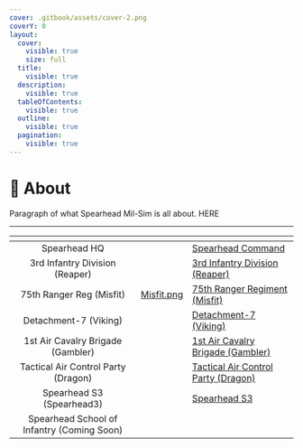 ```yaml
---
cover: .gitbook/assets/cover-2.png
coverY: 0
layout:
  cover:
    visible: true
    size: full
  title:
    visible: true
  description:
    visible: true
  tableOfContents:
    visible: true
  outline:
    visible: true
  pagination:
    visible: true
---
```


# 🚀 About

Paragraph of what Spearhead Mil-Sim is all about. HERE

***

<table data-card-size="large" data-view="cards" data-full-width="false"><thead><tr><th align="center"></th><th data-hidden data-card-cover data-type="files"></th><th data-hidden data-card-target data-type="content-ref"></th></tr></thead><tbody><tr><td align="center">Spearhead HQ</td><td></td><td><a href="https://app.gitbook.com/o/UHYNUTADKJpvEtsVhCer/s/Ao4VfgHnr7pWIGbZqCtF/">Spearhead Command</a></td></tr><tr><td align="center">3rd Infantry Division (Reaper)</td><td></td><td><a href="https://app.gitbook.com/o/UHYNUTADKJpvEtsVhCer/s/IXubIfmz7y4e6SI75Ova/">3rd Infantry Division (Reaper)</a></td></tr><tr><td align="center">75th Ranger Reg (Misfit)</td><td><a href=".gitbook/assets/Misfit.png">Misfit.png</a></td><td><a href="https://app.gitbook.com/o/UHYNUTADKJpvEtsVhCer/s/0MnmXyOPm0Y6PmCwRrq2/">75th Ranger Regiment (Misfit)</a></td></tr><tr><td align="center">Detachment-7 (Viking)</td><td></td><td><a href="https://app.gitbook.com/o/UHYNUTADKJpvEtsVhCer/s/LkyfTlw53TqPFCKn0jSg/">Detachment-7 (Viking)</a></td></tr><tr><td align="center">1st Air Cavalry Brigade (Gambler)</td><td></td><td><a href="https://app.gitbook.com/o/UHYNUTADKJpvEtsVhCer/s/Pr0ZPzReiOs3xrrvMVlA/">1st Air Cavalry Brigade (Gambler)</a></td></tr><tr><td align="center">Tactical Air Control Party (Dragon)</td><td></td><td><a href="https://app.gitbook.com/o/UHYNUTADKJpvEtsVhCer/s/Tp20LdzdPjDX7uO0If22/">Tactical Air Control Party (Dragon)</a></td></tr><tr><td align="center">Spearhead S3 (Spearhead3)</td><td></td><td><a href="https://app.gitbook.com/o/UHYNUTADKJpvEtsVhCer/s/6HOPEnn0KKfye2encrKd/">Spearhead S3</a></td></tr><tr><td align="center">Spearhead School of Infantry (Coming Soon)</td><td></td><td></td></tr></tbody></table>









